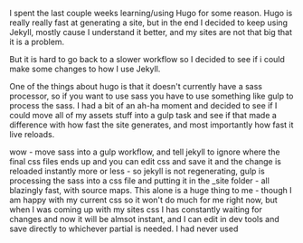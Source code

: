 ---
---

I spent the last couple weeks learning/using Hugo for some reason. Hugo is really really fast at generating a site, but in the end I decided to keep using Jekyll, mostly cause I understand it better, and my sites are not that big that it is a problem.

But it is hard to go back to a slower workflow so I decided to see if i could make some changes to how I use Jekyll.

One of the things about hugo is that it doesn't currently have a sass processor, so if you want to use sass you have to use something like gulp to process the sass. I had a bit of an ah-ha moment and decided to see if I could move all of my assets stuff into a gulp task and see if that made a difference with how fast the site generates, and most importantly how fast it live reloads.

wow - move sass into a gulp workflow, and tell jekyll to ignore where the final css files ends up and you can edit css and save it and the change is reloaded instantly more or less - so jekyll is not regenerating, gulp is processing the sass into a css file and putting it in the _site folder - all blazingly fast, with source maps. This alone is a huge thing to me - though I am happy with my current css so it won't do much for me right now, but when I was coming up with my sites css I has constantly waiting for changes and now it will be almsot instant, and I can edit in dev tools and save directly to whichever partial is needed. I had never used 
